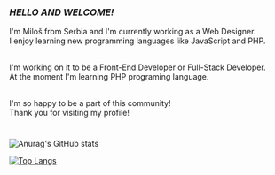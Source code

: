 ### <i>HELLO AND WELCOME!</i> <br />

I'm Miloš from Serbia and I'm currently working as a Web Designer. <br />
I enjoy learning new programming languages like JavaScript and PHP. <br /> <br />

I'm working on it to be a Front-End Developer or Full-Stack Developer. <br />
At the moment I'm learning PHP programing language. <br /> <br />

I'm so happy to be a part of this community! <br />
Thank you for visiting my profile!

#

![Anurag's GitHub stats](https://github-readme-stats.vercel.app/api?username=MilosM00&show_icons=true)

[![Top Langs](https://github-readme-stats.vercel.app/api/top-langs/?username=MilosM00&layout=compact)](https://github.com/anuraghazra/github-readme-stats)
